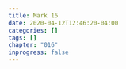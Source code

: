 ```yaml
---
title: Mark 16
date: 2020-04-12T12:46:20-04:00
categories: []
tags: []
chapter: "016"
inprogress: false
---
```


